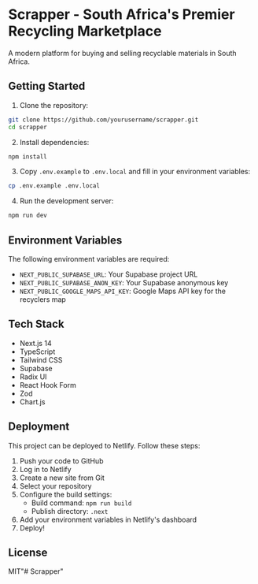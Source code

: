 # Scrapper - South Africa's Premier Recycling Marketplace

A modern platform for buying and selling recyclable materials in South Africa.

## Getting Started

1. Clone the repository:
```bash
git clone https://github.com/yourusername/scrapper.git
cd scrapper
```

2. Install dependencies:
```bash
npm install
```

3. Copy `.env.example` to `.env.local` and fill in your environment variables:
```bash
cp .env.example .env.local
```

4. Run the development server:
```bash
npm run dev
```

## Environment Variables

The following environment variables are required:

- `NEXT_PUBLIC_SUPABASE_URL`: Your Supabase project URL
- `NEXT_PUBLIC_SUPABASE_ANON_KEY`: Your Supabase anonymous key
- `NEXT_PUBLIC_GOOGLE_MAPS_API_KEY`: Google Maps API key for the recyclers map

## Tech Stack

- Next.js 14
- TypeScript
- Tailwind CSS
- Supabase
- Radix UI
- React Hook Form
- Zod
- Chart.js

## Deployment

This project can be deployed to Netlify. Follow these steps:

1. Push your code to GitHub
2. Log in to Netlify
3. Create a new site from Git
4. Select your repository
5. Configure the build settings:
   - Build command: `npm run build`
   - Publish directory: `.next`
6. Add your environment variables in Netlify's dashboard
7. Deploy!

## License

MIT"# Scrapper" 
